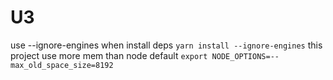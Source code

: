 # U3
use --ignore-engines when install deps
```yarn install --ignore-engines```
this project use more mem than node default
```export NODE_OPTIONS=--max_old_space_size=8192```
